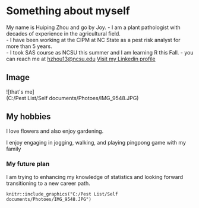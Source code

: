 # Something about myself
My name is Huiping Zhou and go by Joy.
    - I am a plant pathologist with decades of experience in the agricultural field.  
    - I have been working at the CIPM at NC State as a pest risk analyst for more than 5 years.  
    - I took SAS course as NCSU this summer and I am learning R this Fall.
    - you can reach me at hzhou13@ncsu.edu
[Visit my Linkedin profile](https://www.linkedin.com/in/huipingzhou)
## Image
![that's me]  
(C:/Pest List/Self documents/Photoes/IMG_9548.JPG)  

## My hobbies
I love flowers and also enjoy gardening. 

I enjoy engaging in jogging, walking, and playing pingpong game with my family
### My future plan
I am trying to enhancing my knowledge of statistics and looking forward transitioning to a new career path.

```{r graphics, out.width = "300px", echo = FALSE}
knitr::include_graphics("C:/Pest List/Self documents/Photoes/IMG_9548.JPG")
```
